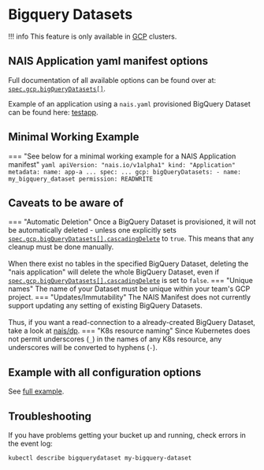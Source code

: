 # Bigquery Datasets

!!! info
    This feature is only available in [GCP](../../clusters/gcp) clusters.

## NAIS Application yaml manifest options
Full documentation of all available options can be found over at: [`spec.gcp.bigQueryDatasets[]`](../../nais-application/application#gcpbigquerydatasets).

Example of an application using a `nais.yaml` provisioned BigQuery Dataset can be found here: [testapp](https://github.com/nais/testapp/blob/master/pkg/bigquery/bigquery.go).

## Minimal Working Example

=== "See below for a minimal working example for a NAIS Application manifest"
    ```yaml
    apiVersion: "nais.io/v1alpha1"
    kind: "Application"
    metadata:
      name: app-a
    ...
    spec:
      ...
      gcp:
        bigQueryDatasets:
          - name: my_bigquery_dataset
            permission: READWRITE
    ```

## Caveats to be aware of

=== "Automatic Deletion"
    Once a BigQuery Dataset is provisioned, it will not be automatically deleted - unless one explicitly sets [`spec.gcp.bigQueryDatasets[].cascadingDelete`](../../nais-application/application#gcpbigquerydatasetscascadingdelete) to `true`.
    This means that any cleanup must be done manually.  
    <br/>
    When there exist no tables in the specified BigQuery Dataset, deleting the "nais application" will delete the whole BigQuery Dataset, even if [`spec.gcp.bigQueryDatasets[].cascadingDelete`](../../nais-application/application#gcpbigquerydatasetscascadingdelete) is set to `false`.
=== "Unique names"
    The name of your Dataset must be unique within your team's GCP project.
=== "Updates/Immutability"
    The NAIS Manifest does not currently support updating any setting of existing BigQuery Datasets.  
    <br/>
    Thus, if you want a read-connection to a already-created BigQuery Dataset, take a look at [nais/dp](https://github.com/nais/dp/#dp).
=== "K8s resource naming"
    Since Kubernetes does not permit underscores (`_`) in the names of any K8s resource, any underscores will be converted to hyphens (`-`).

## Example with all configuration options

See [full example](../nais-application/example.md).

## Troubleshooting
If you have problems getting your bucket up and running, check errors in the event log:

```bash
kubectl describe bigquerydataset my-bigquery-dataset
```

